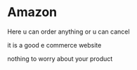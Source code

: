 # Amazon
Here u can order anything or u can cancel

it is a good e commerce website


nothing to worry about your product
